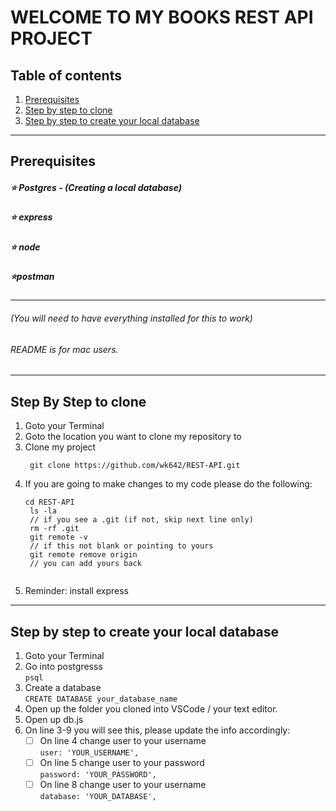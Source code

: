 # WELCOME TO MY BOOKS REST API PROJECT
## Table of contents
  1. [Prerequisites](#prerequisites)
  2. [Step by step to clone ](#clone)
  3. [Step by step to create your local database ](#database)
___
## Prerequisites <a name="prerequisites"></a>
##### ⭐ Postgres - (Creating a local database)  
##### ⭐ express  
##### ⭐ node  
##### ⭐postman  
---
###### (You will need to have everything installed for this to work)
###### README is for mac users. 
---
## Step By Step to clone <a name="clone"></a>
1. Goto your Terminal
2. Goto the location you want to clone my repository to
3. Clone my project
   ```git
    git clone https://github.com/wk642/REST-API.git
    ```
4. If you are going to make changes to my code please do the following:
   ```
   cd REST-API
    ls -la
    // if you see a .git (if not, skip next line only)
    rm -rf .git
    git remote -v
    // if this not blank or pointing to yours
    git remote remove origin
    // you can add yours back
    
 5. Reminder: install express

***
## Step by step to create your local database <a name="database"></a>
1. Goto your Terminal
2. Go into postgresss  
   `psql`
3. Create a database  
   `CREATE DATABASE your_database_name`
4. Open up the folder you cloned into VSCode / your text editor. 
5. Open up db.js
6. On line 3-9 you will see this, please update the info accordingly: 
   - [ ] On line 4 change user to your username  
    `user: 'YOUR_USERNAME', `
   - [ ] On line 5 change user to your password  
    `password: 'YOUR_PASSWORD', `
   - [ ] On line 8 change user to your username  
    `database: 'YOUR_DATABASE', `
